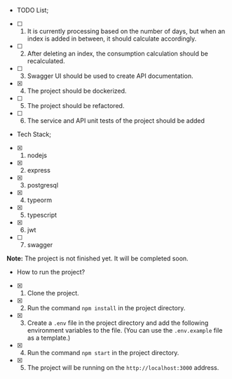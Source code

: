 * TODO List;
- [ ] 1. It is currently processing based on the number of days, but when an index is added in between, it should calculate accordingly.
- [ ] 2. After deleting an index, the consumption calculation should be recalculated.
- [ ] 3. Swagger UI should be used to create API documentation.
- [x] 4. The project should be dockerized.
- [ ] 5. The project should be refactored.
- [ ] 6. The service and API unit tests of the project should be added

* Tech Stack;
- [x] 1. nodejs
- [x] 2. express
- [x] 3. postgresql
- [x] 4. typeorm
- [x] 5. typescript
- [x] 6. jwt
- [ ] 7. swagger

**Note:** The project is not finished yet. It will be completed soon.

* How to run the project?
- [x] 1. Clone the project.
- [x] 2. Run the command `npm install` in the project directory.
- [x] 3. Create a `.env` file in the project directory and add the following environment variables to the file. (You can use the `.env.example` file as a template.)
- [x] 4. Run the command `npm start` in the project directory.
- [x] 5. The project will be running on the `http://localhost:3000` address.
